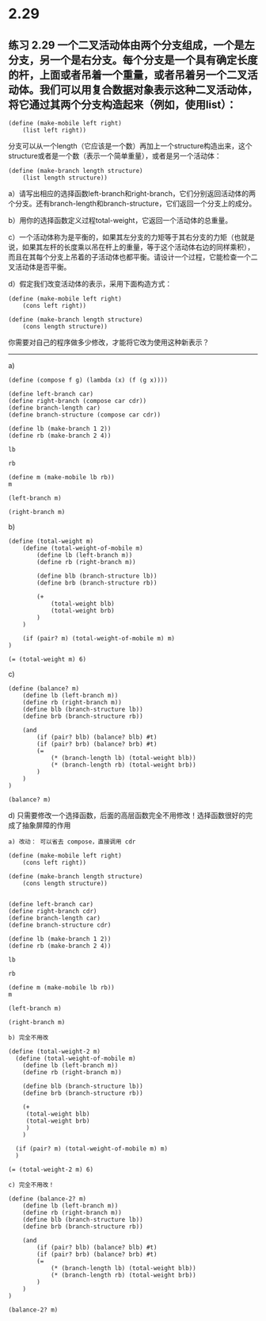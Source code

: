 # 2.29

## 练习 2.29 一个二叉活动体由两个分支组成，一个是左分支，另一个是右分支。每个分支是一个具有确定长度的杆，上面或者吊着一个重量，或者吊着另一个二叉活动体。我们可以用复合数据对象表示这种二叉活动体，将它通过其两个分支构造起来（例如，使用list）：

```eval-scheme
(define (make-mobile left right)
    (list left right))
```

分支可以从一个length（它应该是一个数）再加上一个structure构造出来，这个structure或者是一个数（表示一个简单重量），或者是另一个活动体：

```eval-scheme
(define (make-branch length structure)
    (list length structure))
```

a）请写出相应的选择函数left-branch和right-branch，它们分别返回活动体的两个分支。还有branch-length和branch-structure，它们返回一个分支上的成分。

b）用你的选择函数定义过程total-weight，它返回一个活动体的总重量。

c）一个活动体称为是平衡的，如果其左分支的力矩等于其右分支的力矩（也就是说，如果其左杆的长度乘以吊在杆上的重量，等于这个活动体右边的同样乘积），而且在其每个分支上吊着的子活动体也都平衡。请设计一个过程，它能检查一个二叉活动体是否平衡。

d）假定我们改变活动体的表示，采用下面构造方式：

```
(define (make-mobile left right)
    (cons left right))

(define (make-branch length structure)
    (cons length structure))
```

你需要对自己的程序做多少修改，才能将它改为使用这种新表示？

---

a) 

```eval-scheme
(define (compose f g) (lambda (x) (f (g x)))) 

(define left-branch car)
(define right-branch (compose car cdr)) 
(define branch-length car)
(define branch-structure (compose car cdr))

(define lb (make-branch 1 2))
(define rb (make-branch 2 4))

lb
```

```eval-scheme
rb
```

```eval-scheme
(define m (make-mobile lb rb))
m
```

```eval-scheme
(left-branch m)
```

```eval-scheme
(right-branch m)
```

b) 

```eval-scheme
(define (total-weight m)
    (define (total-weight-of-mobile m)
        (define lb (left-branch m))
        (define rb (right-branch m))

        (define blb (branch-structure lb))
        (define brb (branch-structure rb))

        (+ 
            (total-weight blb)
            (total-weight brb)
        )
    )

    (if (pair? m) (total-weight-of-mobile m) m)
)

(= (total-weight m) 6)
```

c)

```eval-scheme
(define (balance? m) 
    (define lb (left-branch m))
    (define rb (right-branch m))
    (define blb (branch-structure lb))
    (define brb (branch-structure rb))

    (and
        (if (pair? blb) (balance? blb) #t)
        (if (pair? brb) (balance? brb) #t)
        (=
            (* (branch-length lb) (total-weight blb))
            (* (branch-length rb) (total-weight brb))
        )
    )
)

(balance? m)
```

d) 只需要修改一个选择函数，后面的高层函数完全不用修改！选择函数很好的完成了抽象屏障的作用

    a) 改动： 可以省去 compose，直接调用 cdr

```eval-scheme
(define (make-mobile left right)
    (cons left right))

(define (make-branch length structure)
    (cons length structure))


(define left-branch car)
(define right-branch cdr) 
(define branch-length car)
(define branch-structure cdr)

(define lb (make-branch 1 2))
(define rb (make-branch 2 4))

lb
```

```eval-scheme
rb 
```

```eval-scheme
(define m (make-mobile lb rb))
m
```

```eval-scheme
(left-branch m)
```

```eval-scheme
(right-branch m)
```

    b) 完全不用改
    
```eval-scheme
(define (total-weight-2 m)
  (define (total-weight-of-mobile m)
    (define lb (left-branch m))
    (define rb (right-branch m))

    (define blb (branch-structure lb))
    (define brb (branch-structure rb))

    (+ 
     (total-weight blb)
     (total-weight brb)
     )
    )

  (if (pair? m) (total-weight-of-mobile m) m)
  )

(= (total-weight-2 m) 6) 
```

    c) 完全不用改！

```eval-scheme
(define (balance-2? m) 
    (define lb (left-branch m))
    (define rb (right-branch m))
    (define blb (branch-structure lb))
    (define brb (branch-structure rb))

    (and
        (if (pair? blb) (balance? blb) #t)
        (if (pair? brb) (balance? brb) #t)
        (=
            (* (branch-length lb) (total-weight blb))
            (* (branch-length rb) (total-weight brb))
        )
    )
)

(balance-2? m)
```